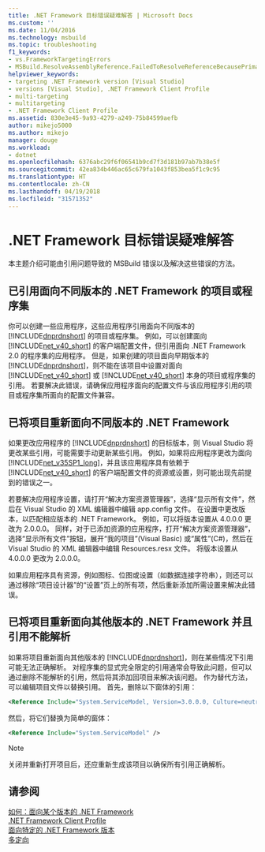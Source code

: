 ```yaml
---
title: .NET Framework 目标错误疑难解答 | Microsoft Docs
ms.custom: ''
ms.date: 11/04/2016
ms.technology: msbuild
ms.topic: troubleshooting
f1_keywords:
- vs.FrameworkTargetingErrors
- MSBuild.ResolveAssemblyReference.FailedToResolveReferenceBecausePrimaryAssemblyInExclusionList
helpviewer_keywords:
- targeting .NET Framework version [Visual Studio]
- versions [Visual Studio], .NET Framework Client Profile
- multi-targeting
- multitargeting
- .NET Framework Client Profile
ms.assetid: 830e3e45-9a93-4279-a249-75b84599aefb
author: mikejo5000
ms.author: mikejo
manager: douge
ms.workload:
- dotnet
ms.openlocfilehash: 6376abc29f6f06541b9cd7f3d181b97ab7b38e5f
ms.sourcegitcommit: 42ea834b446ac65c679fa1043f853bea5f1c9c95
ms.translationtype: HT
ms.contentlocale: zh-CN
ms.lasthandoff: 04/19/2018
ms.locfileid: "31571352"
---
```

# <a name="troubleshooting-net-framework-targeting-errors"></a>.NET Framework 目标错误疑难解答
本主题介绍可能由引用问题导致的 MSBuild 错误以及解决这些错误的方法。  
  
## <a name="you-have-referenced-a-project-or-assembly-that-targets-a-different-version-of-the-net-framework"></a>已引用面向不同版本的 .NET Framework 的项目或程序集  
 你可以创建一些应用程序，这些应用程序引用面向不同版本的 [!INCLUDE[dnprdnshort](../code-quality/includes/dnprdnshort_md.md)] 的项目或程序集。 例如，可以创建面向 [!INCLUDE[net_v40_short](../code-quality/includes/net_v40_short_md.md)] 的客户端配置文件，但引用面向 .NET Framework 2.0 的程序集的应用程序。 但是，如果创建的项目面向早期版本的 [!INCLUDE[dnprdnshort](../code-quality/includes/dnprdnshort_md.md)]，则不能在该项目中设置对面向 [!INCLUDE[net_v40_short](../code-quality/includes/net_v40_short_md.md)] 或 [!INCLUDE[net_v40_short](../code-quality/includes/net_v40_short_md.md)] 本身的项目或程序集的引用。 若要解决此错误，请确保应用程序面向的配置文件与该应用程序引用的项目或程序集所面向的配置文件兼容。  
  
## <a name="you-have-re-targeted-a-project-to-a-different-version-of-the-net-framework"></a>已将项目重新面向不同版本的 .NET Framework  
 如果更改应用程序的 [!INCLUDE[dnprdnshort](../code-quality/includes/dnprdnshort_md.md)] 的目标版本，则 Visual Studio 将更改某些引用，可能需要手动更新某些引用。 例如，如果将应用程序更改为面向 [!INCLUDE[net_v35SP1_long](../msbuild/includes/net_v35sp1_long_md.md)]，并且该应用程序具有依赖于 [!INCLUDE[net_v40_short](../code-quality/includes/net_v40_short_md.md)] 的客户端配置文件的资源或设置，则可能出现先前提到的错误之一。  
  
 若要解决应用程序设置，请打开“解决方案资源管理器”，选择“显示所有文件”，然后在 Visual Studio 的 XML 编辑器中编辑 app.config 文件。 在设置中更改版本，以匹配相应版本的 .NET Framework。 例如，可以将版本设置从 4.0.0.0 更改为 2.0.0.0。 同样，对于已添加资源的应用程序，打开“解决方案资源管理器”，选择“显示所有文件”按钮，展开“我的项目”(Visual Basic) 或“属性”(C#)，然后在 Visual Studio 的 XML 编辑器中编辑 Resources.resx 文件。 将版本设置从 4.0.0.0 更改为 2.0.0.0。  
  
 如果应用程序具有资源，例如图标、位图或设置（如数据连接字符串），则还可以通过移除“项目设计器”的“设置”页上的所有项，然后重新添加所需设置来解决此错误。  
  
## <a name="you-have-re-targeted-a-project-to-a-different-version-of-the-net-framework-and-references-do-not-resolve"></a>已将项目重新面向其他版本的 .NET Framework 并且引用不能解析  
 如果将项目重新面向其他版本的 [!INCLUDE[dnprdnshort](../code-quality/includes/dnprdnshort_md.md)]，则在某些情况下引用可能无法正确解析。 对程序集的显式完全限定的引用通常会导致此问题，但可以通过删除不能解析的引用，然后将其添加回项目来解决该问题。 作为替代方法，可以编辑项目文件以替换引用。 首先，删除以下窗体的引用：  
  
```xml  
<Reference Include="System.ServiceModel, Version=3.0.0.0, Culture=neutral, PublicKeyToken=b77a5c561934e089, processorArchitecture=MSIL" />  
```  
  
 然后，将它们替换为简单的窗体：  
  
```xml  
<Reference Include="System.ServiceModel" />  
```  
  
> [!NOTE]
>  关闭并重新打开项目后，还应重新生成该项目以确保所有引用正确解析。  
  
## <a name="see-also"></a>请参阅  
 [如何：面向某个版本的 .NET Framework](../ide/how-to-target-a-version-of-the-dotnet-framework.md)   
 [.NET Framework Client Profile](/dotnet/framework/deployment/client-profile)   
 [面向特定的 .NET Framework 版本](../ide/targeting-a-specific-dotnet-framework-version.md)   
 [多定向](../msbuild/msbuild-multitargeting-overview.md)